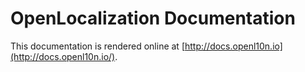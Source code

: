 # OpenLocalization Documentation

This documentation is rendered online at [http://docs.openl10n.io](http://docs.openl10n.io/).
